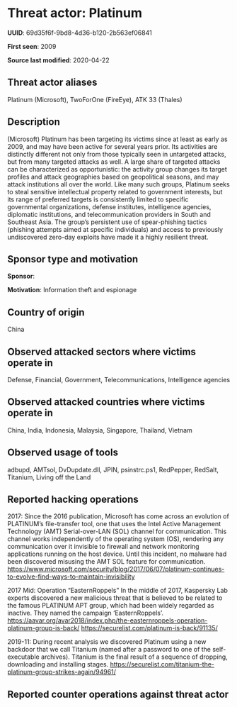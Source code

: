 # Threat actor: Platinum

**UUID**: 69d35f6f-9bd8-4d36-b120-2b563ef06841

**First seen**: 2009

**Source last modified**: 2020-04-22

## Threat actor aliases

Platinum (Microsoft), TwoForOne (FireEye), ATK 33 (Thales)

## Description

(Microsoft) Platinum has been targeting its victims since at least as early as 2009, and may have been active for several years prior. Its activities are distinctly different not only from those typically seen in untargeted attacks, but from many targeted attacks as well. A large share of targeted attacks can be characterized as opportunistic: the activity group changes its target profiles and attack geographies based on geopolitical seasons, and may attack institutions all over the world. Like many such groups, Platinum seeks to steal sensitive intellectual property related to government interests, but its range of preferred targets is consistently limited to specific governmental organizations, defense institutes, intelligence agencies, diplomatic institutions, and telecommunication providers in South and Southeast Asia. The group’s persistent use of spear-phishing tactics (phishing attempts aimed at specific individuals) and access to previously undiscovered zero-day exploits have made it a highly resilient threat.

## Sponsor type and motivation

**Sponsor**: 

**Motivation**: Information theft and espionage


## Country of origin

China

## Observed attacked sectors where victims operate in

Defense, Financial, Government, Telecommunications, Intelligence agencies

## Observed attacked countries where victims operate in

China, India, Indonesia, Malaysia, Singapore, Thailand, Vietnam

## Observed usage of tools

adbupd, AMTsol, DvDupdate.dll, JPIN, psinstrc.ps1, RedPepper, RedSalt, Titanium, Living off the Land

## Reported hacking operations

2017: Since the 2016 publication, Microsoft has come across an evolution of PLATINUM’s file-transfer tool, one that uses the Intel Active Management Technology (AMT) Serial-over-LAN (SOL) channel for communication. This channel works independently of the operating system (OS), rendering any communication over it invisible to firewall and network monitoring applications running on the host device. Until this incident, no malware had been discovered misusing the AMT SOL feature for communication.
https://www.microsoft.com/security/blog/2017/06/07/platinum-continues-to-evolve-find-ways-to-maintain-invisibility

2017 Mid: Operation “EasternRoppels”
In the middle of 2017, Kaspersky Lab experts discovered a new malicious threat that is believed to be related to the famous PLATINUM APT group, which had been widely regarded as inactive. They named the campaign ‘EasternRoppels’.
https://aavar.org/avar2018/index.php/the-easternroppels-operation-platinum-group-is-back/
https://securelist.com/platinum-is-back/91135/

2019-11: During recent analysis we discovered Platinum using a new backdoor that we call Titanium (named after a password to one of the self-executable archives). Titanium is the final result of a sequence of dropping, downloading and installing stages.
https://securelist.com/titanium-the-platinum-group-strikes-again/94961/

## Reported counter operations against threat actor





